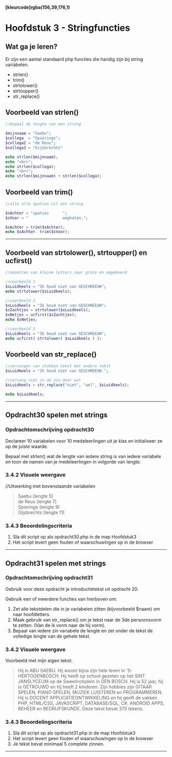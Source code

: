 #### [kleurcode]rgba(156,39,176,1)

# Hoofdstuk 3 - Stringfuncties

## Wat ga je leren?
Er zijn een aantal standaard php functies die handig zijn bij string variabelen.
- strlen()
- trim()
- strtolower()
- strtoupper()
- str_replace()

## Voorbeeld van strlen() 
~~~php
//bepaal de lengte van een string

$mijnnaam = "Saebu";
$collega  = "Spierings";
$collega2 = "de Reus";
$collega3 = "Gijsbrechts"

echo strlen($mijnnaam);
echo "<br>";
echo strlen($collega);
echo "<br>";
echo strlen($mijnnaam) + strlen($collega);

~~~

## Voorbeeld van trim() 
~~~php
//alle alle spaties uit een string

$sAchter = "spaties      ";
$sVoor = "               weghalen.";

$sAchter = trim($sAchter);
echo $sAchter. trim($sVoor);

~~~

---
## Voorbeeld van strtolower(), strtoupper() en ucfirst()
~~~php
//omzetten van kleine letters naar grote en omgekeerd

//voorbeeld 1
$sLuidkeels = "Ik houd niet van GESCHREEUW";
echo strtolower($sLuidkeels);

//voorbeeld 2
$sLuidkeels = "Ik houd niet van GESCHREEUW";
$sZachtjes = strtolower($sLuidkeels);
$sNetjes = ucfirst($sZachtjes);
echo $sNetjes;

//voorbeeld 3
$sLuidkeels = "Ik houd niet van GESCHREEUW";
echo ucfirst( strtolower( $sLuidkeels ) );

~~~

## Voorbeeld van str_replace() 

~~~php
//vervangen van stukken tekst met andere tekst
$sLuidkeels = "Ik houd niet van GESCHREEUW.";

//vervang niet in de zin door wel
$sLuidkeels = str_replace("niet", "wel", $sLuidkeels);

echo $sLuidkeels;

~~~

---

## Opdracht30 spelen met strings
### Opdrachtomschrijving opdracht30

Declareer 10 variabelen voor 10 medeleerlingen uit je klas en initialiseer ze op de juiste waarde.

Bepaal met strlen() wat de lengte van iedere string is van iedere variabele en toon de namen van je medeleerlingen
in volgorde van lengte. 

### 3.4.2 Visuele weergave 
//Uitwerking met bovenstaande variabelen
> Saebu (lengte 5)<br>
> de Reus (lengte 7)<br>
> Spierings (lengte 9)<br>
> Gijsbrechts (lengte 11) 

### 3.4.3 Beoordelingscriteria
1. Sla dit script op als opdracht30.php in de map Hoofdstuk3
2. Het script levert geen fouten of waarschuwingen op in de browser

---

## Opdracht31 spelen met strings
### Opdrachtomschrijving opdracht31

Gebruik voor deze opdracht je introductietekst uit opdracht 20.

Gebruik een of meerdere functies van hierboven om:

1. Zet alle tekstdelen die in je variabelen zitten (bijvoorbeeld $naam) om naar hoofdletters.
2. Maak gebruik van str_replace() om je tekst naar de 3de persoonsvorm te zetten. (Van de ik vorm naar de hij vorm).
3. Bepaal van iedere zin variabele de lengte en zet onder de tekst de volledige lengte van de gehele tekst.

### 3.4.2 Visuele weergave 

Voorbeeld met mijn eigen tekst:
> Hij is ABU SAEBU. Hij woont bijna zijn hele leven in 'S-HERTOGENBOSCH. Hij heeft op school gezeten op het SINT JANSLYCEUM op de Sweelinckplein in DEN BOSCH. Hij is 52 jaar, hij is GETROUWD en hij heeft 2 kinderen. Zijn hobbies zijn GITAAR SPELEN, PIANO SPELEN, MUZIEK LUISTEREN en PROGRAMMEREN. Hij is DOCENT APPLICATIEONTWIKKELING en hij geeft de vakken PHP, HTML/CSS, JAVASCRIPT, DATABASE/SQL, C#, ANDROID APPS, BEHEER en BEDRIJFSKUNDE.
Deze tekst bevat 370 tekens.


### 3.4.3 Beoordelingscriteria
1. Sla dit script op als opdracht31.php in de map Hoofdstuk3
2. Het script levert geen fouten of waarschuwingen op in de browser
3. Je tekst bevat minimaal 5 complete zinnen.

---